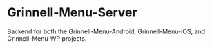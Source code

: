Grinnell-Menu-Server
====================

Backend for both the Grinnell-Menu-Android, Grinnell-Menu-iOS, and Grinnell-Menu-WP projects.
